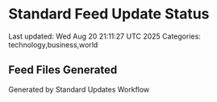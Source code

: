 # Standard Feed Update Status
Last updated: Wed Aug 20 21:11:27 UTC 2025
Categories: technology,business,world

## Feed Files Generated

Generated by Standard Updates Workflow
